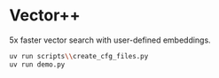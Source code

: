 # Vector++

5x faster vector search with user-defined embeddings.

```bash
uv run scripts\\create_cfg_files.py
uv run demo.py
```
